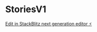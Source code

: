 # StoriesV1

[Edit in StackBlitz next generation editor ⚡️](https://stackblitz.com/~/github.com/G07HaM/StoriesV1)
